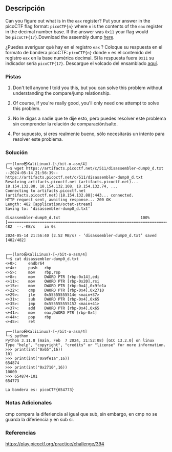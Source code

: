 ## Descripción
Can you figure out what is in the `eax` register? Put your answer in the picoCTF flag format: `picoCTF{n}` where `n` is the contents of the `eax` register in the decimal number base. If the answer was `0x11` your flag would be `picoCTF{17}`.Download the assembly dump [here](https://artifacts.picoctf.net/c/511/disassembler-dump0_d.txt).

¿Puedes averiguar qué hay en el registro `eax` ? Coloque su respuesta en el formato de bandera picoCTF: `picoCTF{n}` donde `n` es el contenido del registro `eax` en la base numérica decimal. Si la respuesta fuera `0x11` su indicador sería `picoCTF{17}`. Descargue el volcado del ensamblado [aquí](https://artifacts.picoctf.net/c/511/disassembler-dump0_d.txt).
### Pistas
1. Don't tell anyone I told you this, but you can solve this problem without understanding the compare/jump relationship.
2. Of course, if you're really good, you'll only need one attempt to solve this problem.

1. No le digas a nadie que te dije esto, pero puedes resolver este problema sin comprender la relación de comparación/salto.
2. Por supuesto, si eres realmente bueno, sólo necesitarás un intento para resolver este problema.
### Solución
```
┌──(loro㉿KaliLinux)-[~/bit-o-asm/4]
└─$ wget https://artifacts.picoctf.net/c/511/disassembler-dump0_d.txt
--2024-05-14 21:56:39--  https://artifacts.picoctf.net/c/511/disassembler-dump0_d.txt
Resolving artifacts.picoctf.net (artifacts.picoctf.net)... 18.154.132.88, 18.154.132.108, 18.154.132.74, ...
Connecting to artifacts.picoctf.net (artifacts.picoctf.net)|18.154.132.88|:443... connected.
HTTP request sent, awaiting response... 200 OK
Length: 482 [application/octet-stream]
Saving to: ‘disassembler-dump0_d.txt’

disassembler-dump0_d.txt                                   100%[========================================================================================================================================>]     482  --.-KB/s    in 0s      

2024-05-14 21:56:40 (2.52 MB/s) - ‘disassembler-dump0_d.txt’ saved [482/482]

                                                                                                                                                                                                                                            
┌──(loro㉿KaliLinux)-[~/bit-o-asm/4]
└─$ cat disassembler-dump0_d.txt 
<+0>:     endbr64 
<+4>:     push   rbp
<+5>:     mov    rbp,rsp
<+8>:     mov    DWORD PTR [rbp-0x14],edi
<+11>:    mov    QWORD PTR [rbp-0x20],rsi
<+15>:    mov    DWORD PTR [rbp-0x4],0x9fe1a
<+22>:    cmp    DWORD PTR [rbp-0x4],0x2710
<+29>:    jle    0x55555555514e <main+37>
<+31>:    sub    DWORD PTR [rbp-0x4],0x65
<+35>:    jmp    0x555555555152 <main+41>
<+37>:    add    DWORD PTR [rbp-0x4],0x65
<+41>:    mov    eax,DWORD PTR [rbp-0x4]
<+44>:    pop    rbp
<+45>:    ret
                                                                                                                                                                                                                                            
┌──(loro㉿KaliLinux)-[~/bit-o-asm/4]
└─$ python
Python 3.11.8 (main, Feb  7 2024, 21:52:08) [GCC 13.2.0] on linux
Type "help", "copyright", "credits" or "license" for more information.
>>> print(int("0x65",16))
101
>>> print(int("0x9fe1a",16))
654874
>>> print(int("0x2710",16))
10000
>>> 654874-101
654773

La bandera es: picoCTF{654773}
```
### Notas Adicionales
cmp compara la diferiencia al igual que sub, sin embargo, en cmp no se guarda la diferiencia y en sub si.
### Referencias
https://play.picoctf.org/practice/challenge/394